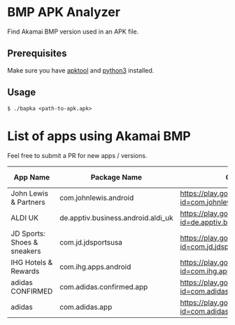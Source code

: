 # BMP APK Analyzer

Find Akamai BMP version used in an APK file.

## Prerequisites

Make sure you have [apktool](https://apktool.org/) and [python3](https://www.python.org/) installed.

## Usage

```shell
$ ./bapka <path-to-apk.apk>
```

# List of apps using Akamai BMP

Feel free to submit a PR for new apps / versions.

| App Name                    | Package Name                       | Google Play Url                                                                  | Version   | BMP Version | Last checked |
| --------------------------- | ---------------------------------- | -------------------------------------------------------------------------------- | :-------: | :---------: | :----------: |
| John Lewis & Partners       | com.johnlewis.android              | https://play.google.com/store/apps/details?id=com.johnlewis.android              | 9.33.0    | 3.2.3       | 2023-05-20   |
| ALDI UK                     | de.apptiv.business.android.aldi_uk | https://play.google.com/store/apps/details?id=de.apptiv.business.android.aldi_uk | 8.0.0.125 | 3.3.0       | 2023-05-17   |
| JD Sports: Shoes & sneakers | com.jd.jdsportsusa                 | https://play.google.com/store/apps/details?id=com.jd.jdsportsusa                 | 2.7.3     | 3.3.3       | 2023-05-20   |
| IHG Hotels & Rewards        | com.ihg.apps.android               | https://play.google.com/store/apps/details?id=com.ihg.apps.android               | 5.22.0    | 3.3.5       | 2023-06-20   |
| adidas CONFIRMED            | com.adidas.confirmed.app           | https://play.google.com/store/apps/details?id=com.adidas.confirmed.app           | 4.24.0    | 3.2.3       | 2023-08-12   |
| adidas                      | com.adidas.app                     | https://play.google.com/store/apps/details?id=com.adidas.app                     | 5.26.0    | 3.2.3       | 2023-07-13   |
